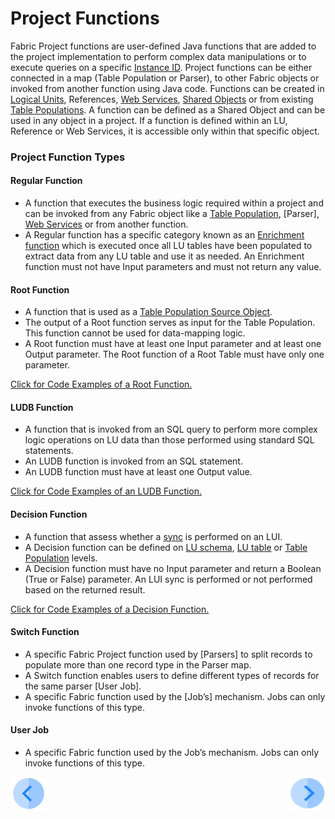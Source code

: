 # Project Functions

Fabric Project functions are user-defined Java functions that are added to the project implementation to perform complex data manipulations or to execute queries on a specific [Instance ID](/articles/01_fabric_overview/02_fabric_glossary.md#instance-id). Project functions can be either connected in a map (Table Population or Parser), to other Fabric objects or invoked from another function using Java code.
Functions can be created in [Logical Units](/articles/03_logical_units/01_LU_overview.md), References, [Web Services](/articles/15_web_services/01_web_services_overview.md), [Shared Objects](/articles/04_fabric_studio/12_shared_objects.md) or from existing [Table Populations](/articles/07_table_population/01_table_population_overview.md). A function can be defined as a Shared Object and can be used in any object in a project. If a function is defined within an LU, Reference or Web Services, it is accessible only within that specific object.

### Project Function Types

#### **Regular Function**
*	A function that executes the business logic required within a project and can be invoked from any Fabric object like a [Table Population](/articles/07_table_population/01_table_population_overview.md), [Parser], [Web Services](/articles/15_web_services/01_web_services_overview.md) or from another function. 
*	A Regular function has a specific category known as an [Enrichment function](/articles/10_enrichment_function/01_enrichment_function_overview.md) which is executed once all LU tables have been populated to extract data from any LU table and use it as needed. An Enrichment function must not have Input parameters and must not return any value.

#### **Root Function**  
*	A function that is used as a [Table Population Source Object](/articles/07_table_population/02_source_object_types.md).
*	The output of a Root function serves as input for the Table Population. This function cannot be used for data-mapping logic.
*	A Root function must have at least one Input parameter and at least one Output parameter. The Root function of a Root Table must have only one parameter.

[Click for Code Examples of a Root Function.](/articles/07_table_population/11_2_root_functions_code_examples.md)

#### **LUDB Function** 
*	A function that is invoked from an SQL query to perform more complex logic operations on LU data than those performed using standard SQL statements.
*	An LUDB function is invoked from an SQL statement.
*	An LUDB function must have at least one Output value.

[Click for Code Examples of an LUDB Function.](/articles/07_table_population/09_creating_an_LUDB_function.md#example-of-an-ludb-function)

#### **Decision Function**  
*	A function that assess whether a [sync](/articles/01_fabric_overview/02_fabric_glossary.md#sync) is performed on an LUI. 
*	A Decision function can be defined on [LU schema](/articles/03_logical_units/03_LU_schema_window.md), [LU table](/articles/06_LU_tables/01_LU_tables_overview.md) or [Table Population](/articles/07_table_population/01_table_population_overview.md) levels. 
*	A Decision function must have no Input parameter and return a Boolean (True or False) parameter. An LUI sync is performed or not performed based on the returned result. 

[Click for Code Examples of a Decision Function.](/articles/14_sync_LU_instance/05_sync_decision_functions.md#decision-functions-for-lui-sync--example-use-cases)

#### **Switch Function**
*	A specific Fabric Project function used by [Parsers] to split records to populate more than one record type in the Parser map.
*	A Switch function enables users to define different types of records for the same parser [User Job]. 
* A specific Fabric function used by the [Job’s] mechanism. Jobs can only invoke functions of this type.


#### **User Job**
* A specific Fabric function used by the Job’s mechanism. Jobs can only invoke functions of this type.

[![Previous](/articles/images/Previous.png)](/articles/07_table_population/07_fabric_built_in_functions.md)[<img align="right" width="60" height="54" src="/articles/images/Next.png">](/articles/07_table_population/09_creating_an_LUDB_function.md)
